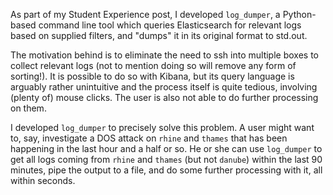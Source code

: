 As part of my Student Experience post, I developed `log_dumper`, a Python-based command line tool which queries Elasticsearch for relevant logs based on supplied filters, and "dumps" it in its original format to std.out.

The motivation behind is to eliminate the need to ssh into multiple boxes to collect relevant logs (not to mention doing so will remove any form of sorting!). It is possible to do so with Kibana, but its query language is arguably rather unintuitive and the process itself is quite tedious, involving (plenty of) mouse clicks. The user is also not able to do further processing on them.

I developed `log_dumper` to precisely solve this problem. A user might want to, say, investigate a DOS attack on `rhine` and `thames` that has been happening in the last hour and a half or so. He or she can use `log_dumper` to get all logs coming from `rhine` and `thames` (but not `danube`) within the last 90 minutes, pipe the output to a file, and do some further processing with it, all within seconds.
